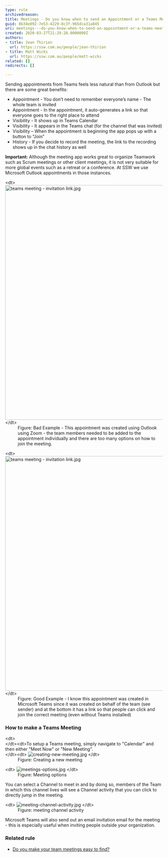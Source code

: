 ```yaml
---
type: rule
archivedreason: 
title: Meetings - Do you know when to send an Appointment or a Teams Meeting?
guid: 8b34e892-7e53-4229-8c3f-965dca31a845
uri: meetings---do-you-know-when-to-send-an-appointment-or-a-teams-meeting
created: 2020-03-27T21:29:28.0000000Z
authors:
- title: Jean Thirion
  url: https://ssw.com.au/people/jean-thirion
- title: Matt Wicks
  url: https://ssw.com.au/people/matt-wicks
related: []
redirects: []

---
```


Sending appointments from Teams feels less natural than from Outlook but there are some great benefits:

* Appointment -  You don’t need to remember everyone’s name - The whole team is invited
* Appointment - In the appointment, it auto-generates a link so that everyone goes to the right place to attend
* Visibility - It shows up in Teams Calendar
* Visibility - It appears in the Teams chat (for the channel that was invited)
* Visibility – When the appointment is beginning the app pops up with a button to “Join”
* History - If you decide to record the meeting, the link to the recording shows up in the chat history as well







**Important:** Although the meeting app works great to organize Teamwork such as Scrum meetings or other client meetings, it is not very suitable for more global events such as a retreat or a conference. At SSW we use Microsoft Outlook appointments in those instances.


<dl class="badImage">&lt;dt&gt;
            <img src="team meeting - bad example.jpg" alt="teams meeting - invitation link.jpg" style="width:750px;"> 
            <br>
         &lt;/dt&gt;<dd>Figure: Bad Example - This appointment was created using Outlook using Zoom - the team members needed to be added to the appointment individually and there are too many options on how to join the meeting.<br></dd></dl>

<dl class="goodImage">&lt;dt&gt;
      <img src="team meetings - appointment from teams.jpg" alt="teams meeting - invitation link.jpg" style="width:750px;">
   &lt;/dt&gt;<dd>Figure: Good Example - I know this appointment was created in Microsoft Teams since it was created on behalf of the team (see sender) and at the bottom it has a link so that people can click and join the correct meeting (even without Teams installed)<br></dd></dl>
<!--endintro-->
<dl class="image"><h3 class="ssw15-rteElement-H3">How to make a Teams Meeting<br></h3>&lt;dt&gt; 
      <br> 
   &lt;/dt&gt;&lt;dt&gt;To setup a Teams meeting, simply navigate to "Calendar" and then either "Meet Now" or "New Meeting".<br>&lt;/dt&gt;&lt;dt&gt; 
      <img src="creating-new-meeting.jpg" alt="creating-new-meeting.jpg">
   &lt;/dt&gt;<dd>Figure: Creating a new meeting </dd></dl><dl class="image">&lt;dt&gt;
      <img src="meetings-options.jpg" alt="meetings-options.jpg">
   &lt;/dt&gt;<dd>Figure: Meeting options</dd></dl>
You can select a Channel to meet in and by doing so, members of the Team in which this channel lives will see a Channel activity that you can click to directly jump in the meeting.
<dl class="image">&lt;dt&gt;
      <img src="meeting-channel-activity.jpg" alt="meeting-channel-activity.jpg"> &lt;/dt&gt;<dd>Figure: meeting channel activity</dd></dl>
Microsoft Teams will also send out an email invitation email for the meeting - this is especially useful when inviting people outside your organization.

### Related rule


* [Do you make your team meetings easy to find?](/_layouts/15/FIXUPREDIRECT.ASPX?WebId=3dfc0e07-e23a-4cbb-aac2-e778b71166a2&TermSetId=07da3ddf-0924-4cd2-a6d4-a4809ae20160&TermId=8b74eb19-4dad-492b-a3b1-d1ad07371551)
